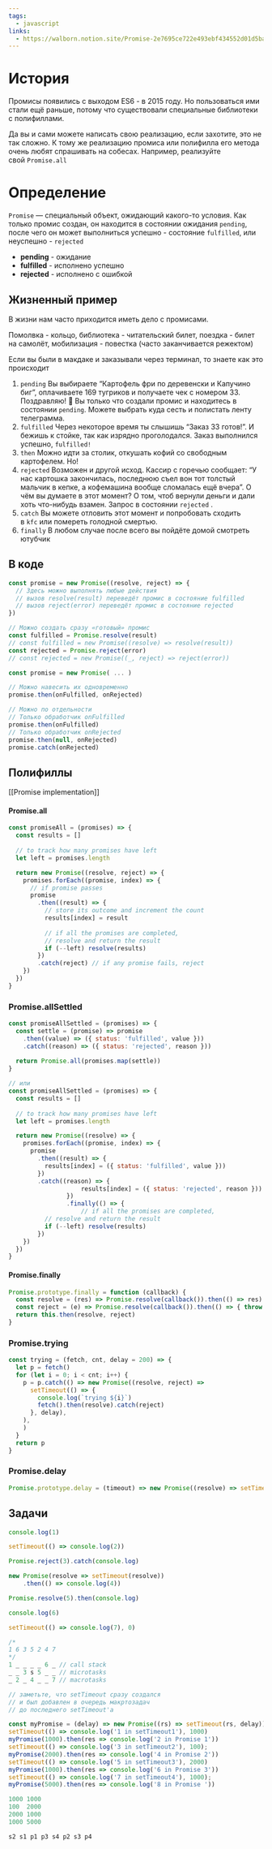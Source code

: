 ```yaml
---
tags:
  - javascript
links:
  - https://walborn.notion.site/Promise-2e7695ce722e493ebf434552d01d5ba2
---
```

# История

Промисы появились с выходом ES6 - в 2015 году. Но пользоваться ими стали ещё раньше, потому что существовали специальные библиотеки с полифиллами.

Да вы и сами можете написать свою реализацию, если захотите, это не так сложно. К тому же реализацию промиса или полифилла его метода очень любят спрашивать на собесах. Например, реализуйте свой `Promise.all`
# Определение

`Promise` — специальный объект, ожидающий какого-то условия. Как только промис создан, он находится в состоянии ожидания `pending`, после чего он может выполниться успешно - состояние `fulfilled`, или неуспешно - `rejected`

- **pending** - ожидание
- **fulfilled** - исполнено успешно
- **rejected** - исполнено с ошибкой

## Жизненный пример

В жизни нам часто приходится иметь дело с промисами. 

Помолвка - кольцо, библиотека - читательский билет, поездка - билет на самолёт, мобилизация - повестка (часто заканчивается режектом)

Если вы были в макдаке и заказывали через терминал, то знаете как это происходит

1. `pending` Вы выбираете “Картофель фри по деревенски и Капучино биг”, оплачиваете 169 тугриков и получаете чек с номером 33. Поздравляю! 🥳 Вы только что создали промис и находитесь в состоянии `pending`. Можете выбрать куда сесть и полистать ленту телеграмма.
2. `fulfilled` Через некоторое время ты слышишь “Заказ 33 готов!”. И бежишь к стойке, так как изрядно проголодался. Заказ выполнился успешно, `fulfilled!`
3. `then` Можно идти за столик, откушать кофий со свободным картофелем. Но!
4. `rejected` Возможен и другой исход. Кассир с горечью сообщает: “У нас картошка закончилась, последнюю съел вон тот толстый мальчик в кепке, а кофемашина вообще сломалась ещё вчера”. О чём вы думаете в этот момент? О том, чтоб вернули деньги и дали хоть что-нибудь взамен. Запрос в состоянии `rejected` .
5. `catch` Вы можете отловить этот момент и попробовать сходить в `kfc` или помереть голодной смертью.
6. `finally` В любом случае после всего вы пойдёте домой смотреть ютубчик

## В коде
```js
const promise = new Promise((resolve, reject) => {
  // Здесь можно выполнять любые действия
  // вызов resolve(result) переведёт промис в состояние fulfilled
  // вызов reject(error) переведёт промис в состояние rejected
})

// Можно создать сразу «готовый» промис
const fulfilled = Promise.resolve(result)
// const fulfilled = new Promise((resolve) => resolve(result))
const rejected = Promise.reject(error)
// const rejected = new Promise((_, reject) => reject(error))

const promise = new Promise( ... )

// Можно навесить их одновременно
promise.then(onFulfilled, onRejected)

// Можно по отдельности
// Только обработчик onFulfilled
promise.then(onFulfilled)
// Только обработчик onRejected
promise.then(null, onRejected)
promise.catch(onRejected)
```
## Полифиллы

[[Promise implementation]]

#### Promise.all

```js
const promiseAll = (promises) => {
  const results = []
  
  // to track how many promises have left
  let left = promises.length

  return new Promise((resolve, reject) => {
    promises.forEach((promise, index) => {
      // if promise passes
      promise
        .then((result) => {
          // store its outcome and increment the count 
          results[index] = result
          
          // if all the promises are completed, 
          // resolve and return the result
          if (--left) resolve(results)
        })
        .catch(reject) // if any promise fails, reject
    })
  })
}
```

### Promise.allSettled
```js
const promiseAllSettled = (promises) => {
  const settle = (promise) => promise
    .then((value) => ({ status: 'fulfilled', value }))
    .catch((reason) => ({ status: 'rejected', reason }))
  
  return Promise.all(promises.map(settle))
}

// или
const promiseAllSettled = (promises) => {
  const results = []
  
  // to track how many promises have left
  let left = promises.length

  return new Promise((resolve) => {
    promises.forEach((promise, index) => {
      promise
        .then((result) => {
          results[index] = ({ status: 'fulfilled', value }))
        })
        .catch((reason) => {
					results[index] = ({ status: 'rejected', reason }))
				})
				.finally(() => {
					// if all the promises are completed, 
          // resolve and return the result
          if (--left) resolve(results)
		})
    })
  })
}
```
#### Promise.finally
```js
Promise.prototype.finally = function (callback) {
  const resolve = (res) => Promise.resolve(callback()).then(() => res)
  const reject = (e) => Promise.resolve(callback()).then(() => { throw e })
  return this.then(resolve, reject)
}
```

### Promise.trying
```js
const trying = (fetch, cnt, delay = 200) => {
  let p = fetch()
  for (let i = 0; i < cnt; i++) {
    p = p.catch(() => new Promise((resolve, reject) =>
      setTimeout(() => {
        console.log(`trying ${i}`)
        fetch().then(resolve).catch(reject)
      }, delay),
    ),
    )
  }
  return p
}
```

### Promise.delay
```js
Promise.prototype.delay = (timeout) => new Promise((resolve) => setTimeout(resolve, timeout))
```

## Задачи
```js
console.log(1)

setTimeout(() => console.log(2))

Promise.reject(3).catch(console.log)

new Promise(resolve => setTimeout(resolve))
	.then(() => console.log(4))

Promise.resolve(5).then(console.log)

console.log(6)

setTimeout(() => console.log(7), 0)
```

```js
/*
1 6 3 5 2 4 7 
*/
1 _ _ _ _ 6 _ // call stack
_ _ 3 s 5 _ _ // microtasks
_ 2 _ 4 _ _ 7 // macrotasks

// заметьте, что setTimeout сразу создался
// и был добавлен в очередь макртозадач
// до последнего setTimeout'a
```

```js
const myPromise = (delay) => new Promise((rs) => setTimeout(rs, delay))
setTimeout(() => console.log('1 in setTimeout1'), 1000)
myPromise(1000).then(res => console.log('2 in Promise 1'))
setTimeout(() => console.log('3 in setTimeout2'), 100);
myPromise(2000).then(res => console.log('4 in Promise 2'))
setTimeout(() => console.log('5 in setTimeout3'), 2000)
myPromise(1000).then(res => console.log('6 in Promise 3'))
setTimeout(() => console.log('7 in setTimeout4'), 1000);
myPromise(5000).then(res => console.log('8 in Promise '))
```

```js
1000 1000
100  2000
2000 1000
1000 5000

s2 s1 p1 p3 s4 p2 s3 p4
```